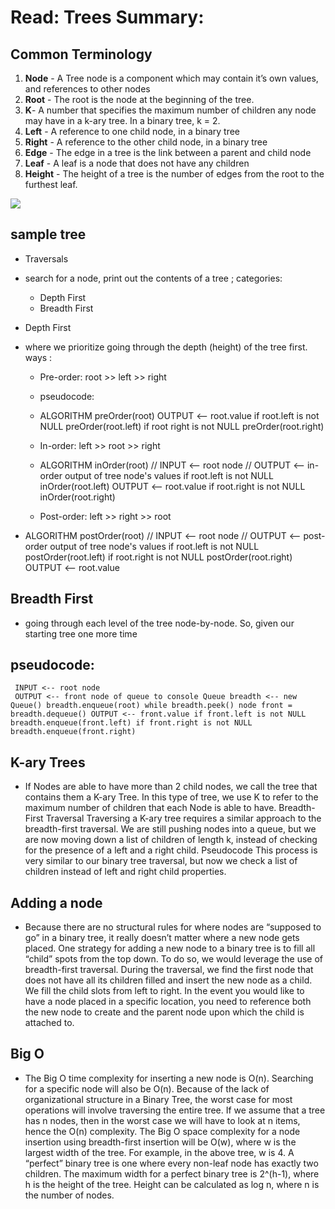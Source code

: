 # Read: Trees Summary:
## Common Terminology
1. **Node** - A Tree node is a component which may contain it’s own values, and references to other nodes
2. **Root** - The root is the node at the beginning of the tree.
3. **K**- A number that specifies the maximum number of children any node may have in a k-ary tree. In a binary tree, k = 2.
4. **Left** - A reference to one child node, in a binary tree
5. **Right** - A reference to the other child node, in a binary tree
6. **Edge** - The edge in a tree is the link between a parent and child node
7. **Leaf** - A leaf is a node that does not have any children
8. **Height** - The height of a tree is the number of edges from the root to the furthest leaf.

![](https://codefellows.github.io/common_curriculum/data_structures_and_algorithms/Code_401/class-15/resources/images/BinaryTree1.PNG)
## sample tree
- Traversals

- search for a node, print out the contents of a tree ; categories:

    - Depth First
    - Breadth First

- Depth First

- where we prioritize going through the depth (height) of the tree first. ways :

    - Pre-order: root >> left >> right

    - pseudocode:
    - ALGORITHM preOrder(root) OUTPUT <-- root.value if root.left is not NULL preOrder(root.left) if root right is not NULL preOrder(root.right)

    - In-order: left >> root >> right
    - ALGORITHM inOrder(root) // INPUT <-- root node // OUTPUT <-- in-order output of tree node's values if root.left is not NULL inOrder(root.left) OUTPUT <-- root.value if root.right is not NULL inOrder(root.right)

    - Post-order: left >> right >> root

- ALGORITHM postOrder(root) // INPUT <-- root node // OUTPUT <-- post-order output of tree node's values if root.left is not NULL postOrder(root.left) if root.right is not NULL postOrder(root.right) OUTPUT <-- root.value
## Breadth First

- going through each level of the tree node-by-node. So, given our starting tree one more time

## pseudocode:
``` ALGORITHM breadthFirst(root) 
 INPUT <-- root node 
 OUTPUT <-- front node of queue to console Queue breadth <-- new Queue() breadth.enqueue(root) while breadth.peek() node front = breadth.dequeue() OUTPUT <-- front.value if front.left is not NULL breadth.enqueue(front.left) if front.right is not NULL breadth.enqueue(front.right)
 ```
 

## K-ary Trees

- If Nodes are able to have more than 2 child nodes, we call the tree that contains them a K-ary Tree. In this type of tree, we use K to refer to the maximum number of children that each Node is able to have. Breadth-First Traversal Traversing a K-ary tree requires a similar approach to the breadth-first traversal. We are still pushing nodes into a queue, but we are now moving down a list of children of length k, instead of checking for the presence of a left and a right child. Pseudocode This process is very similar to our binary tree traversal, but now we check a list of children instead of left and right child properties.

## Adding a node

- Because there are no structural rules for where nodes are “supposed to go” in a binary tree, it really doesn’t matter where a new node gets placed. One strategy for adding a new node to a binary tree is to fill all “child” spots from the top down. To do so, we would leverage the use of breadth-first traversal. During the traversal, we find the first node that does not have all its children filled and insert the new node as a child. We fill the child slots from left to right. In the event you would like to have a node placed in a specific location, you need to reference both the new node to create and the parent node upon which the child is attached to.
## Big O

- The Big O time complexity for inserting a new node is O(n). Searching for a specific node will also be O(n). Because of the lack of organizational structure in a Binary Tree, the worst case for most operations will involve traversing the entire tree. If we assume that a tree has n nodes, then in the worst case we will have to look at n items, hence the O(n) complexity. The Big O space complexity for a node insertion using breadth-first insertion will be O(w), where w is the largest width of the tree. For example, in the above tree, w is 4. A “perfect” binary tree is one where every non-leaf node has exactly two children. The maximum width for a perfect binary tree is 2^(h-1), where h is the height of the tree. Height can be calculated as log n, where n is the number of nodes. 
